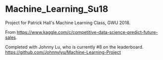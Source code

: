 # Machine_Learning_Su18
Project for Patrick Hall's Machine Learning Class, GWU 2018.

From https://www.kaggle.com/c/competitive-data-science-predict-future-sales.

Completed with Johnny Lu, who is currently #8 on the leaderboard.
https://github.com/Johnnylyu/Machine-Learning-Project
